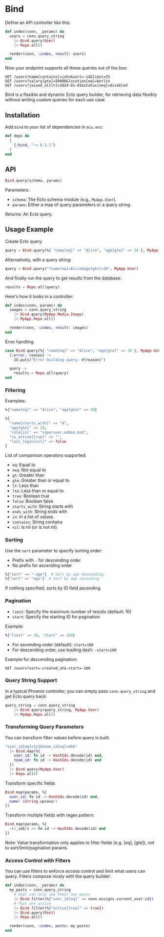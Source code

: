 # Bind

Define an API controller like this:

```ex
def index(conn, _params) do
  users = conn.query_string
    |> Bind.query(User)
    |> Repo.all()

  render(conn, :index, result: users)
end
```

Now your endpoint supports all these queries out of the box:

```
GET /users?name[contains]=john&sort=-id&limit=25
GET /users?salary[gte]=50000&location[eq]=berlin
GET /users?joined_at[lt]=2024-01-01&status[neq]=disabled
```

Bind is a flexible and dynamic Ecto query builder, for retrieving data flexibly without writing custom queries for each use case.

## Installation

Add `bind` to your list of dependencies in `mix.exs`:

```elixir
def deps do
  [
    {:bind, "~> 0.1.1"}
  ]
end
```

## API

```ex
Bind.query(schema, params)
```

Parameters:

-   `schema`: The Ecto schema module (e.g., `MyApp.User`).
-   `params`: Either a map of query parameters or a query string.

Returns: An Ecto query.

## Usage Example

Create Ecto query:

```ex
query = Bind.query(%{ "name[eq]" => "Alice", "age[gte]" => 30 }, MyApp.User)
```

Alternatively, with a query string:

```ex
query = Bind.query("?name[eq]=Alice&age[gte]=30", MyApp.User)
```

And finally run the query to get results from the database:

```ex
results = Repo.all(query)
```

Here's how it looks in a controller:

```ex
def index(conn, params) do
  images = conn.query_string
    |> Bind.query(MyApp.Media.Image)
    |> MyApp.Repo.all()

  render(conn, :index, result: images)
end
```

Error handling

```ex
case Bind.query(%{ "name[eq]" => "Alice", "age[gte]" => 30 }, MyApp.User) do
  {:error, reason} ->
    IO.puts("Error building query: #{reason}")

  query ->
    results = Repo.all(query)
end
```

### Filtering

Examples:

```ex
%{"name[eq]" => "Alice", "age[gte]" => 30}
```

```ex
%{
  "name[starts_with]" => "A",
  "age[gte]" => 18,
  "role[in]" => "superuser,admin,mod",
  "is_active[true]" => "",
  "last_login[nil]" => false
}
```

List of comparison operators supported:

-   `eq`: Equal to
-   `neq`: Not equal to
-   `gt`: Greater than
-   `gte`: Greater than or equal to
-   `lt`: Less than
-   `lte`: Less than or equal to
-   `true`: Boolean true
-   `false`: Boolean false
-   `starts_with`: String starts with
-   `ends_with`: String ends with
-   `in`: In a list of values
-   `contains`: String contains
-   `nil`: Is nil (or is not nil)

### Sorting

Use the `sort` parameter to specify sorting order:

-   Prefix with `-` for descending order
-   No prefix for ascending order

```ex
%{"sort" => "-age"}  # Sort by age descending
%{"sort" => "age"}  # Sort by age ascending
```

If nothing specified, sorts by ID field ascending.

### Pagination

-   `limit`: Specify the maximum number of results (default: 10)
-   `start`: Specify the starting ID for pagination

Example:

```ex
%{"limit" => 20, "start" => 100}
```

- For ascending order (default): `start=100`
- For descending order, use leading dash: `-start=100`

Example for descending pagination:
```
GET /users?sort=-created_at&-start=-100
```

### Query String Support

In a typical Phoenix controller, you can simply pass `conn.query_string` and get Ecto query back:

```ex
query_string = conn.query_string
    |> Bind.query(query_string, MyApp.User)
    |> MyApp.Repo.all()
```

### Transforming Query Parameters

You can transform filter values before query is built:

```ex
"user_id[eq]=123&team_id[eq]=456"
  |> Bind.map(%{
    user_id: fn id -> HashIds.decode(id) end,
    team_id: fn id -> HashIds.decode(id) end
  })
  |> Bind.query(MyApp.User)
  |> Repo.all()
```


Transform specific fields

```ex
Bind.map(params, %{
  user_id: fn id -> HashIds.decode(id) end,
  name: &String.upcase/1
})
```

Transform multiple fields with regex pattern:

```ex
Bind.map(params, %{
  ~r/_id$/i => fn id -> HashIds.decode(id) end
})
```

Note: Value transformation only applies to filter fields (e.g. [eq], [gte]), not to sort/limit/pagination params.

### Access Control with Filters

You can use filters to enforce access control and limit what users can query. Filters compose nicely with the query builder:

```ex
def index(conn, _params) do
  my_posts = conn.query_string
    # User can only see their own posts
    |> Bind.filter(%{"user_id[eq]" => conn.assigns.current_user.id})
    # That are active
    |> Bind.filter(%{"active[true]" => true})
    |> Bind.query(Post)
    |> Repo.all()

  render(conn, :index, posts: my_posts)
end
```
